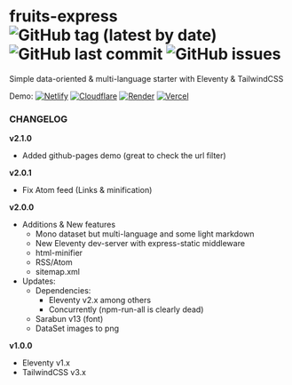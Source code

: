 # fruits-express  ![GitHub tag (latest by date)](https://img.shields.io/github/v/tag/tigersway/fruits-express?style=flat-square) ![GitHub last commit](https://img.shields.io/github/last-commit/tigersway/fruits-express?style=flat-square) ![GitHub issues](https://img.shields.io/github/issues/tigersway/fruits-express?style=flat-square) 

Simple data-oriented & multi-language starter with Eleventy & TailwindCSS

Demo:
[![Netlify](https://img.shields.io/badge/Netlify--none?style=social&logo=netlify)](https://fruits-express.netlify.app)
[![Cloudflare](https://img.shields.io/badge/Cloudflare_pages--none?style=social&logo=cloudflare)](https://fruits-express.pages.dev)
[![Render](https://img.shields.io/badge/render--none?style=social&logo=eleventy&logoColor=46e3b7)](https://fruits-express.onrender.com)
[![Vercel](https://img.shields.io/badge/vercel--none?style=social&logo=vercel)](https://fruits-express.vercel.app)


### CHANGELOG

**v2.1.0**
- Added github-pages demo (great to check the url filter)

**v2.0.1**
- Fix Atom feed (Links & minification)

**v2.0.0**
- Additions & New features
  - Mono dataset but multi-language and some light markdown
  - New Eleventy dev-server with express-static middleware
  - html-minifier
  - RSS/Atom
  - sitemap.xml
- Updates:
  - Dependencies:
    - Eleventy v2.x among others
    - Concurrently (npm-run-all is clearly dead)
  - Sarabun v13 (font)
  - DataSet images to png

**v1.0.0**
- Eleventy v1.x
- TailwindCSS v3.x
